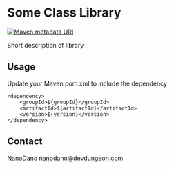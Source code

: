 Some Class Library
==================

[![Maven metadata URI](https://img.shields.io/maven-metadata/v/http/central.maven.org/maven2/com/devdungeon/tools/${artifactId}/maven-metadata.xml.svg)]()

Short description of library

Usage
-----

Update your Maven pom.xml to include the dependency

    <dependency>
        <groupId>${groupId}</groupId>
        <artifactId>${artifactId}</artifactId>
        <version>${version}</version>
    </dependency>

Contact
-------

NanoDano <nanodano@devdungeon.com>
